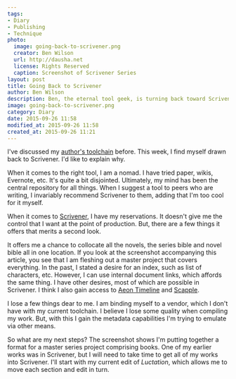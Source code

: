 ```yaml
---
tags:
- Diary
- Publishing
- Technique
photo:
  image: going-back-to-scrivener.png
  creator: Ben Wilson
  url: http://dausha.net
  license: Rights Reserved
  caption: Screenshot of Scrivener Series
layout: post
title: Going Back to Scrivener
author: Ben Wilson
description: Ben, the eternal tool geek, is turning back toward Scrivener for novel writing. Could this be the last change?
image: going-back-to-scrivener.png
category: Diary
date: 2015-09-26 11:58
modified_at: 2015-09-26 11:58
created_at: 2015-09-26 11:21
---
```

<!--Lead Paragraph-->

I've discussed my [author's toolchain](/articles/toolchain/) before. This week, I find myself drawn back to Scrivener. I'd like to explain why.

<!-- more -->

When it comes to the right tool, I am a nomad. I have tried paper, wikis, Evernote, etc. It's quite a bit disjointed. Ultimately, my mind has been the central repository for all things. When I suggest a tool to peers who are writing, I invariably recommend Scrivener to them, adding that I'm too cool for it myself.

When it comes to [Scrivener](https://www.literatureandlatte.com/scrivener.php), I have my reservations. It doesn't give me the control that I want at the point of production. But, there are a few things it offers that merits a second look.

It offers me a chance to collocate all the novels, the series bible and novel bible all in one location. If you look at the screenshot accompanying this article, you see that I am fleshing out a master project that covers everything. In the past, I stated a desire for an index, such as list of characters, etc. However, I can use internal document links, which affords the same thing. I have other desires, most of which are possible in Scrivener. I think I also gain access to [Aeon Timeline](http://www.scribblecode.com/index.html) and [Scapple](http://www.literatureandlatte.com/scapple.php).

I lose a few things dear to me. I am binding myself to a vendor, which I don't have with my current toolchain. I believe I lose some quality when compiling my work. But, with this I gain the metadata capabilities I'm trying to emulate via other means.

So what are my next steps? The screenshot shows I'm putting together a format for a master series project comprising books. One of my earlier works was in Scrivener, but I will need to take time to get all of my works into Scrivener. I'll start with my current edit of *Luctation*, which allows me to move each section and edit in turn.
